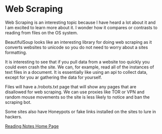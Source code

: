 # Web Scraping

Web Scraping is an interesting topic because I have heard a lot about it and I am excited to learn more about it. I wonder how it compares or contrasts to reading from files on the OS system. 

BeautifulSoup looks like an interesting library for doing web scraping as it converts websites to unicode so you do not need to worry about a sites formatting.

It is interesting to see that if you pull data from a website too quickly you could even crash the site. We can, for example, read all of the instances of text files in a document. It is essentially like using an api to collect data, except for you ar gathering the data for yourself.

Files will have a /robots.txt page that will show any pages that are disallowed for web scraping. We can use proxies like TOR or VPN and random mouse movements so the site is less likely to notice and ban the scraping bot. 

Some sites also have Honeypots or fake links installed on the sites to lure in hackers.

[Reading Notes Home Page](README.md)